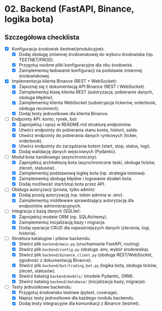 # 02. Backend (FastAPI, Binance, logika bota)


## Szczegółowa checklista

- [x] Konfiguracja środowisk (testnet/produkcyjne):
    - [x] Dodaj obsługę zmiennej środowiskowej do wyboru środowiska (np. TESTNET/PROD).
    - [x] Przygotuj osobne pliki konfiguracyjne dla obu środowisk.
    - [x] Zaimplementuj ładowanie konfiguracji na podstawie zmiennej środowiskowej.

- [x] Implementacja klienta Binance (REST + WebSocket):
    - [x] Zapoznaj się z dokumentacją API Binance (REST i WebSocket).
    - [x] Zaimplementuj klasę klienta REST (autoryzacja, pobieranie danych, obsługa błędów).
    - [x] Zaimplementuj klienta WebSocket (subskrypcja tickerów, orderbook, obsługa reconnect).
    - [x] Dodaj testy jednostkowe dla klienta Binance.

- [ ] Endpointy API: konto, rynek, bot:
    - [x] Zaprojektuj i opisz w README.md strukturę endpointów.
    - [x] Utwórz endpointy do pobierania stanu konta, historii, salda.
    - [x] Utwórz endpointy do pobierania danych rynkowych (ticker, orderbook).
    - [x] Utwórz endpointy do zarządzania botem (start, stop, status, logi).
    - [x] Dodaj walidację danych wejściowych (Pydantic).

- [ ] Moduł bota handlowego (asynchroniczny):
    - [x] Zaprojektuj architekturę bota (asynchroniczne taski, obsługa ticków, zleceń, statusów).
    - [x] Zaimplementuj podstawową logikę bota (np. strategia testowa).
    - [x] Zaimplementuj obsługę błędów i logowanie działań bota.
    - [x] Dodaj możliwość start/stop bota przez API.

- [ ] Obsługa autoryzacji (prosta, tylko admin):
    - [x] Dodaj prostą autoryzację (np. token admina w .env).
    - [x] Zaimplementuj middleware sprawdzający autoryzację dla endpointów administracyjnych.

- [ ] Integracja z bazą danych (SQLite):
    - [x] Zaprojektuj modele ORM (np. SQLAlchemy).
    - [x] Zaimplementuj inicjalizację bazy i migracje.
    - [x] Dodaj operacje CRUD dla najważniejszych danych (zlecenia, logi, historia).

- [ ] Struktura katalogów i plików backendu:
    - [x] Stwórz plik `backend/main.py` (uruchamianie FastAPI, routing).
    - [x] Stwórz plik `backend/config.py` (obsługa .env, wybór środowiska).
    - [x] Stwórz plik `backend/binance_client.py` (obsługa REST/WebSocket, zgodność z dokumentacją Binance).
    - [x] Stwórz plik `backend/bot/trading_bot.py` (logika bota, obsługa ticków, zleceń, statusów).
    - [x] Stwórz katalog `backend/models/` (modele Pydantic, ORM).
    - [x] Stwórz katalog `backend/database/` (inicjalizacja bazy, migracje).

- [ ] Testy jednostkowe backendu:
    - [x] Przygotuj środowisko testowe (pytest, coverage).
    - [x] Napisz testy jednostkowe dla każdego modułu backendu.
    - [x] Dodaj testy integracyjne dla komunikacji z Binance (testnet).

